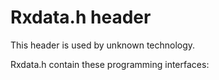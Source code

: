 # Rxdata.h header


This header is used by unknown technology.

Rxdata.h contain these programming interfaces:


